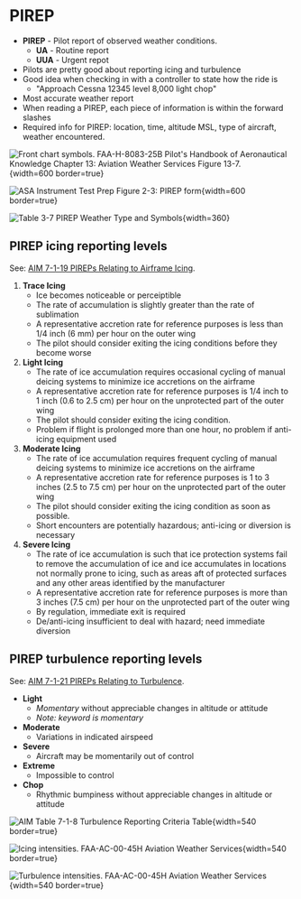 # PIREP

* **PIREP** - Pilot report of observed weather conditions.
  * **UA** - Routine report
  * **UUA** - Urgent repot
* Pilots are pretty good about reporting icing and turbulence
* Good idea when checking in with a controller to state how the ride is
  * "Approach Cessna 12345 level 8,000 light chop"
* Most accurate weather report
* When reading a PIREP, each piece of information is within the forward slashes
* Required info for PIREP: location, time, altitude MSL, type of aircraft, weather encountered.

![Front chart symbols. [FAA-H-8083-25B Pilot's Handbook of Aeronautical Knowledge](https://www.faa.gov/regulations_policies/handbooks_manuals/aviation/phak) [Chapter 13: Aviation Weather Services](https://www.faa.gov/sites/faa.gov/files/regulations_policies/handbooks_manuals/aviation/phak/15_phak_ch13.pdf) Figure 13-7.](/img/phak/phak-figure-13-7-decoding-pireps.png){width=600 border=true}

![ASA Instrument Test Prep Figure 2-3: PIREP form](/img/asa-2022-instrument-test-prep-figure-2-3-pirep.png){width=600 border=true}

![Table 3-7 PIREP Weather Type and Symbols](/img/weather-information-systems-3-pirep-symbos.png){width=360}

## PIREP icing reporting levels

See: [AIM 7-1-19 PIREPs Relating to Airframe Icing](https://www.faa.gov/air_traffic/publications/atpubs/aim_html/chap7_section_1.html#$paragraph7-1-19).

1. **Trace Icing**
    * Ice becomes noticeable or perceiptible
    * The rate of accumulation is slightly greater than the rate of sublimation
    * A representative accretion rate for reference purposes is less than 1/4 inch (6 mm) per hour on the outer wing
    * The pilot should consider exiting the icing conditions before they become worse
2. **Light Icing**
    * The rate of ice accumulation requires occasional cycling of manual deicing systems to minimize ice accretions on the airframe
    * A representative accretion rate for reference purposes is 1/4 inch to 1 inch (0.6 to 2.5 cm) per hour on the unprotected part of the outer wing
    * The pilot should consider exiting the icing condition.
    * Problem if flight is prolonged more than one hour, no problem if anti-icing equipment used
3. **Moderate Icing**
    * The rate of ice accumulation requires frequent cycling of manual deicing systems to minimize ice accretions on the airframe
    * A representative accretion rate for reference purposes is 1 to 3 inches (2.5 to 7.5 cm) per hour on the unprotected part of the outer wing
    * The pilot should consider exiting the icing condition as soon as possible.
    * Short encounters are potentially hazardous; anti-icing or diversion is necessary
4. **Severe Icing**
    * The rate of ice accumulation is such that ice protection systems fail to remove the accumulation of ice and ice accumulates in locations not normally prone to icing, such as areas aft of protected surfaces and any other areas identified by the manufacturer
    * A representative accretion rate for reference purposes is more than 3 inches (7.5 cm) per hour on the unprotected part of the outer wing
    * By regulation, immediate exit is required
    * De/anti-icing insufficient to deal with hazard; need immediate diversion

## PIREP turbulence reporting levels

See: [AIM 7-1-21 PIREPs Relating to Turbulence](https://www.faa.gov/air_traffic/publications/atpubs/aim_html/chap7_section_1.html#$paragraph7-1-21).

* **Light**
  * *Momentary* without appreciable changes in altitude or attitude
  * *Note: keyword is momentary*
* **Moderate**
  * Variations in indicated airspeed
* **Severe**
  * Aircraft may be momentarily out of control
* **Extreme**
  * Impossible to control
* **Chop**
  * Rhythmic bumpiness without appreciable changes in altitude or attitude

![[AIM Table 7-1-8 Turbulence Reporting Criteria Table](https://www.faa.gov/air_traffic/publications/atpubs/aim_html/chap7_section_1.html)](/img/turbulence_intensities.png){width=540 border=true}

![Icing intensities. [FAA-AC-00-45H Aviation Weather Services](https://www.faa.gov/regulations_policies/advisory_circulars/index.cfm/go/document.information/documentID/1030235)](/img/icing_intensities_table.png){width=540 border=true}

![Turbulence intensities. [FAA-AC-00-45H Aviation Weather Services](https://www.faa.gov/regulations_policies/advisory_circulars/index.cfm/go/document.information/documentID/1030235)](/img/turbulence_intensities_table.png){width=540 border=true}
